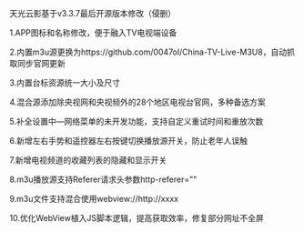 天光云影基于v3.3.7最后开源版本修改（侵删）

1.APP图标和名称修改，便于融入TV电视端设备

2.内置m3u源更换为https://github.com/0047ol/China-TV-Live-M3U8，自动抓取同步官网更新

3.内置台标资源统一大小及尺寸

4.混合源添加除央视网和央视频外的28个地区电视台官网，多种备选方案

5.补全设置中—网络菜单的未开发功能，支持自定义重试时间和重放次数

6.新增左右手势和遥控器左右按键切换播放源开关，防止老年人误触

7.新增电视频道的收藏列表的隐藏和显示开关

8.m3u播放源支持Referer请求头参数http-referer=""

9.m3u文件支持混合使用webview://http://xxxx

10.优化WebView植入JS脚本逻辑，提高获取效率，修复部分网址不全屏
